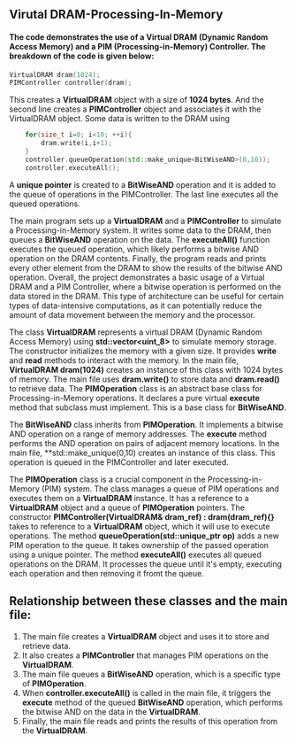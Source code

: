 ## Virutal DRAM-Processing-In-Memory

#### The code demonstrates the use of a Virtual DRAM (Dynamic Random Access Memory) and a PIM (Processing-in-Memory) Controller. The breakdown of the code is given below:
``` cpp
VirtualDRAM dram(1024);
PIMController controller(dram);
```
This creates a **VirtualDRAM** object with a size of **1024 bytes**.
And the second line creates a **PIMController** object and associates it with the VirtualDRAM object. Some data is written to the DRAM using  
```cpp
    for(size_t i=0; i<10; ++i){
        dram.write(i,i+1);
    }
    controller.queueOperation(std::make_unique<BitWiseAND>(0,10));
    controller.executeAll();
```
A **unique pointer** is created to a **BitWiseAND** operation and it is added to the queue of operations in the PIMController. The last line executes all the queued operations.  

The main program sets up a **VirtualDRAM** and a **PIMController** to simulate a Processing-in-Memory system. It writes some data to the DRAM, then queues a **BitWiseAND** operation on the data. The **executeAll()** function executes the queued operation, which likely performs a bitwise AND operation on the DRAM contents. Finally, the program reads and prints every other element from the DRAM to show the results of the bitwise AND operation.
Overall, the project demonstrates a basic usage of a Virtual DRAM and a PIM Controller, where a bitwise operation is performed on the data stored in the DRAM. This type of architecture can be useful for certain types of data-intensive computations, as it can potentially reduce the amount of data movement between the memory and the processor.

The class **VirtualDRAM** represents a virtual DRAM (Dynamic Random Access Memory) using **std::vector<uint_8>** to simulate memory storage. The constructor initializes the memory with a given size. It provides **write** and **read** methods to interact with the memory. In the main file, **VirtualDRAM dram(1024)** creates an instance of this class with 1024 bytes of memory. The main file uses **dram.write()** to store data and **dram.read()** to retrieve data. The **PIMOperation** class is an abstract base class for Processing-in-Memory operations. It declares a pure virtual **execute** method that subclass must implement. This is a base class for **BitWiseAND**. 

The **BitWiseAND** class inherits from **PIMOperation**. It implements a bitwise AND operation on a range of memory addresses. The **execute** method performs the AND operation on pairs of adjacent memory locations. In the main file, **std::make_unique<BitWiseAND>(0,10) creates an instance of this class. This operation is queued in the PIMController and later executed. 

The **PIMOperation** class is a crucial component in the Processing-in-Memory (PIM) system. The class manages a queue of PIM operations and executes them on a **VirtualDRAM** instance. It has a reference to a **VirtualDRAM** object and a queue of **PIMOperation** pointers. The constructor **PIMController(VirtualDRAM& dram_ref) : dram(dram_ref){}** takes to reference to a **VirtualDRAM** object, which it will use to execute operations. The method **queueOperation(std::unique_ptr<PIMOperation> op)** adds a new PIM operation to the queue. It takes ownership of the passed operation using a unique pointer. The method **executeAll()** executes all queued operations on the DRAM. It processes the queue until it's empty, executing each operation and then removing it fromt the queue. 

## Relationship between these classes and the main file:
1. The main file creates a **VirtualDRAM** object and uses it to store and retrieve data.
2. It also creates a **PIMController** that manages PIM operations on the **VirtualDRAM**.
3. The main file queues a **BitWiseAND** operation, which is a specific type of **PIMOperation**.
4. When **controller.executeAll()** is called in the main file, it triggers the **execute** method of the queued **BitWiseAND** operation, which performs the bitwise AND on the data in the **VirtualDRAM**.
5. Finally, the main file reads and prints the results of this operation from the **VirtualDRAM**.  

